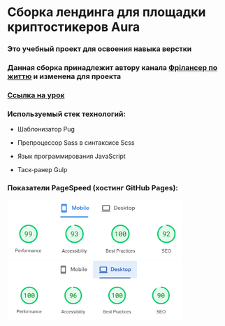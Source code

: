 <body></body>
    <h1>Сборка лендинга для площадки криптостикеров Aura</h1>
    <h3>Это учебный проект для освоения навыка верстки</h3>
    <h3>Данная сборка принадлежит автору канала <a href="https://www.youtube.com/@FreelancerLifeStyle">Фрілансер по життю</a> и изменена для проекта</h3>
    <h3><a href="https://www.youtube.com/watch?v=jU88mLuLWlk&ab_channel=%D0%A4%D1%80%D1%96%D0%BB%D0%B0%D0%BD%D1%81%D0%B5%D1%80%D0%BF%D0%BE%D0%B6%D0%B8%D1%82%D1%82%D1%8E">Ссылка на урок</a></h3>
    <h3>Используемый стек технологий:</h3>
    <ul>
        <li>
            <p>Шаблонизатор Pug</p>
        </li>
        <li>
            <p>Препроцессор Sass в синтаксисе Scss</p>
        </li>
        <li>
            <p>Язык программирования JavaScript</p>
        </li>
        <li>
            <p>Таск-ранер Gulp</p>
        </li>
    </ul>
    <h3>Показатели PageSpeed (хостинг GitHub Pages):</h3>
    <img src="images/page-speed-mobile.png" alt="показатели PageSpeed для мобильных устройств" width="400">
    <img src="images/page-speed-desktop.png" alt="показатели PageSpeed для компьютеров" width="400">
</body>